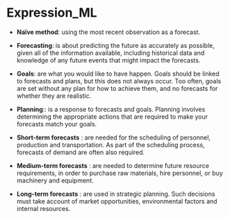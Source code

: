 # Expression_ML
- **Naïve method**: using the most recent observation as a forecast. 

- **Forecasting**: is about predicting the future as accurately as possible, given all of the information available, including historical data and knowledge of any future events that might impact the forecasts.

- **Goals**: are what you would like to have happen. Goals should be linked to forecasts and plans, but this does not always occur. Too often, goals are set without any plan for how to achieve them, and no forecasts for whether they are realistic.

- **Planning**:: is a response to forecasts and goals. Planning involves determining the appropriate actions that are required to make your forecasts match your goals.

- **Short-term forecasts** : are needed for the scheduling of personnel, production and transportation. As part of the scheduling process, forecasts of demand are often also required.
  
- **Medium-term forecasts** : are needed to determine future resource requirements, in order to purchase raw materials, hire personnel, or buy machinery and equipment.

- **Long-term forecasts** : are used in strategic planning. Such decisions must take account of market opportunities, environmental factors and internal resources.  

